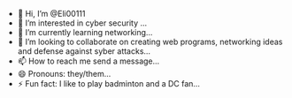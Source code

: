- 👋 Hi, I’m @Eli00111
- 👀 I’m interested in cyber security ...
- 🌱 I’m currently learning networking...
- 💞️ I’m looking to collaborate on creating web programs, networking ideas and defense against syber attacks...
- 📫 How to reach me send a message...
- 😄 Pronouns: they/them...
- ⚡ Fun fact: I like to play badminton and a DC fan...

<!---
Eli00111/Eli00111 is a ✨ special ✨ repository because its `README.md` (this file) appears on your GitHub profile.
You can click the Preview link to take a look at your changes.
--->
